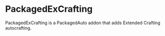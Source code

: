 # PackagedExCrafting
PackagedExCrafting is a PackagedAuto addon that adds Extended Crafting autocrafting.
